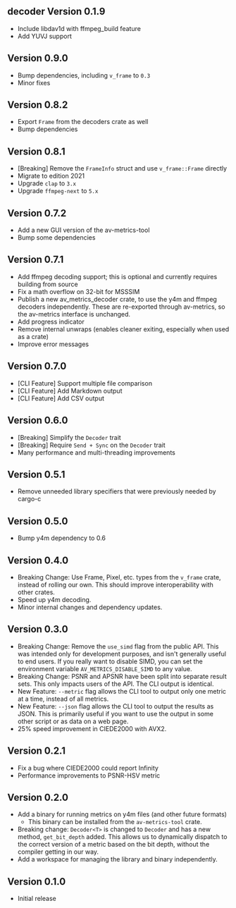 ## decoder Version 0.1.9

- Include libdav1d with ffmpeg_build feature
- Add YUVJ support

## Version 0.9.0

- Bump dependencies, including `v_frame` to `0.3`
- Minor fixes

## Version 0.8.2

- Export `Frame` from the decoders crate as well
- Bump dependencies

## Version 0.8.1

- [Breaking] Remove the `FrameInfo` struct and use `v_frame::Frame` directly
- Migrate to edition 2021
- Upgrade `clap` to `3.x`
- Upgrade `ffmpeg-next` to `5.x`

## Version 0.7.2

- Add a new GUI version of the av-metrics-tool
- Bump some dependencies

## Version 0.7.1

- Add ffmpeg decoding support; this is optional and currently requires building from source
- Fix a math overflow on 32-bit for MSSSIM
- Publish a new av_metrics_decoder crate, to use the y4m and ffmpeg decoders independently.
  These are re-exported through av-metrics, so the av-metrics interface is unchanged.
- Add progress indicator
- Remove internal unwraps (enables cleaner exiting, especially when used as a crate)
- Improve error messages

## Version 0.7.0

- [CLI Feature] Support multiple file comparison
- [CLI Feature] Add Markdown output
- [CLI Feature] Add CSV output

## Version 0.6.0

- [Breaking] Simplify the `Decoder` trait
- [Breaking] Require `Send + Sync` on the `Decoder` trait
- Many performance and multi-threading improvements

## Version 0.5.1

- Remove unneeded library specifiers that were previously needed by cargo-c

## Version 0.5.0

- Bump y4m dependency to 0.6

## Version 0.4.0

- Breaking Change: Use Frame, Pixel, etc. types from the `v_frame` crate,
  instead of rolling our own. This should improve interoperability
  with other crates.
- Speed up y4m decoding.
- Minor internal changes and dependency updates.

## Version 0.3.0

- Breaking Change: Remove the `use_simd` flag from the public API.
  This was intended only for development purposes,
  and isn't generally useful to end users.
  If you really want to disable SIMD,
  you can set the environment variable `AV_METRICS_DISABLE_SIMD` to any value.
- Breaking Change: PSNR and APSNR have been split into separate result sets.
  This only impacts users of the API.
  The CLI output is identical.
- New Feature: `--metric` flag allows the CLI tool to output only one metric at a time,
  instead of all metrics.
- New Feature: `--json` flag allows the CLI tool to output the results as JSON.
  This is primarily useful if you want to use the output in some other script
  or as data on a web page.
- 25% speed improvement in CIEDE2000 with AVX2.

## Version 0.2.1

- Fix a bug where CIEDE2000 could report Infinity
- Performance improvements to PSNR-HSV metric

## Version 0.2.0

- Add a binary for running metrics on y4m files (and other future formats)
  - This binary can be installed from the `av-metrics-tool` crate.
- Breaking change: `Decoder<T>` is changed to `Decoder` and has a new method,
  `get_bit_depth` added. This allows us to dynamically dispatch to the correct
  version of a metric based on the bit depth, without the compiler getting
  in our way.
- Add a workspace for managing the library and binary independently.

## Version 0.1.0

- Initial release
